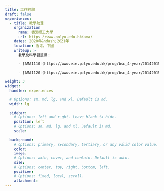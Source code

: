 ```yaml
---
title: 工作經驗
draft: false
experiences:
  - title: 教學助理
    organization:
      name: 香港理工大學
      url: https://www.polyu.edu.hk/ama/
    dates: 2020年&ndash;2021年
    location: 香港，中國
    writeup: >
      數學及科學習題課：

      - [AMA1110](https://www.eie.polyu.edu.hk/prog/bsc_4-year/20142015/syllabus/AMA1110.pdf) 基礎數學I &ndash; 微積分及概率和統計。
    
      - [AMA1120](https://www.eie.polyu.edu.hk/prog/bsc_4-year/20142015/syllabus/AMA1120.pdf) 基礎數學II &ndash; 微積分及線性代數。

weight: 3
widget:
  handler: experiences

  # Options: sm, md, lg, and xl. Default is md.
  width: lg

  sidebar:
    # Options: left and right. Leave blank to hide.
    position: left
    # Options: sm, md, lg, and xl. Default is md.
    scale:
  
  background:
    # Options: primary, secondary, tertiary, or any valid color value. Default is primary.
    color:
    image:
    # Options: auto, cover, and contain. Default is auto.
    size:
    # Options: center, top, right, bottom, left.
    position:
    # Options: fixed, local, scroll.
    attachment: 
---
```

